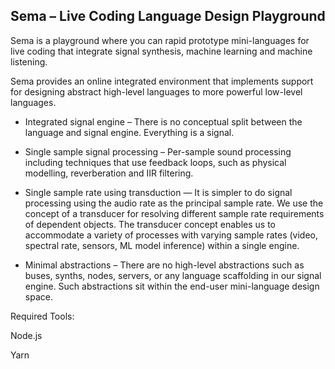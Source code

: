 ## Sema – Live Coding Language Design Playground ##

Sema is a playground where you can rapid prototype mini-languages for live coding that integrate signal synthesis, machine learning and machine listening. 

Sema provides an online integrated environment that implements support for designing abstract high-level languages to more powerful low-level languages.

* Integrated signal engine – There is no conceptual split between the language and signal engine. Everything is a signal.

* Single sample signal processing – Per-sample sound processing including techniques that use feedback loops, such as physical modelling, reverberation and IIR filtering.

* Single sample rate using transduction — It is simpler to do signal processing using the audio rate as the principal sample rate. We use the concept of a transducer for resolving different sample rate requirements of dependent objects. The transducer concept enables us to accommodate a variety of processes with varying sample rates (video, spectral rate, sensors, ML model inference) within a single engine.

* Minimal abstractions – There are no high-level abstractions such as buses, synths, nodes, servers, or any language scaffolding in our signal engine. Such abstractions sit within the end-user mini-language design space.

Required Tools:

Node.js

Yarn 




